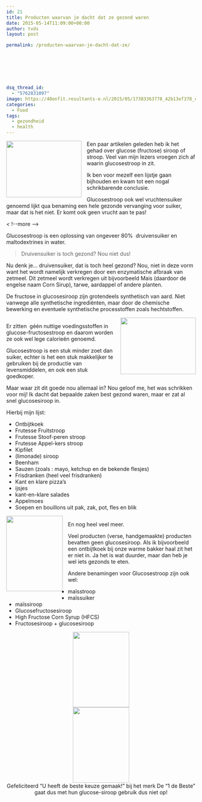 ```yaml
---
id: 21
title: Producten waarvan je dacht dat ze gezond waren
date: 2015-05-14T11:09:00+00:00
author: tvds
layout: post

permalink: /producten-waarvan-je-dacht-dat-ze/







dsq_thread_id:
  - "5762831097"
image: https://40enfit.resultants-e.nl/2015/05/17383363778_42b13ef378_c.jpg
categories:
  - Food
tags:
  - gezondheid
  - health
---
```

<div>
</div>

<a href="https://farm9.staticflickr.com/8715/17383363778_42b13ef378_c.jpg" imageanchor="1" style="clear: left; float: left; margin-bottom: 1em; margin-right: 1em;"><img border="0" height="150" src="https://farm9.staticflickr.com/8715/17383363778_42b13ef378_c.jpg" width="200" /></a>Een paar artikelen geleden heb ik het gehad over glucose (fructose) siroop of stroop. Veel van mijn lezers vroegen zich af waarin glucosestroop in zit.

Ik ben voor mezelf een lijstje gaan bijhouden en kwam tot een nogal schrikbarende conclusie.

Glucosestroop ook wel vruchtensuiker genoemd lijkt qua benaming een hele gezonde vervanging voor suiker, maar dat is het niet. Er komt ook geen vrucht aan te pas!
  
< !--more -->

Glucosestroop is een oplossing van ongeveer 80% &nbsp;druivensuiker en maltodextrines in water.

<blockquote class="tr_bq">
  <p>
    Druivensuiker is toch gezond? Nou niet dus!
  </p>
</blockquote>

Nu denk je… druivensuiker, dat is toch heel gezond? Nou, niet in deze vorm want het wordt namelijk verkregen door een enzymatische afbraak van zetmeel. Dit zetmeel wordt verkregen uit bijvoorbeeld Mais (daardoor de engelse naam Corn Sirup), tarwe, aardappel of andere planten.

De fructose in glucosesiroop zijn grotendeels synthetisch van aard. Niet vanwege alle synthetische ingrediënten, maar door de chemische bewerking en eventuele synthetische processtoffen zoals hechtstoffen.

<div class="separator" style="clear: both; text-align: center;">
  <a href="https://farm8.staticflickr.com/7741/16950845033_f1bd2af0ab.jpg" imageanchor="1" style="clear: right; float: right; margin-bottom: 1em; margin-left: 1em;"><img border="0" height="150" src="https://farm8.staticflickr.com/7741/16950845033_f1bd2af0ab.jpg" width="200" /></a>
</div>

Er zitten &nbsp;géén nuttige voedingsstoffen in glucose-fructosestroop en daarom worden ze ook wel lege calorieën genoemd.

Glucosestroop is een stuk minder zoet dan suiker, echter is het een stuk makkelijker te gebruiken bij de productie van levensmiddelen, en ook een stuk goedkoper.

Maar waar zit dit goede nou allemaal in? Nou geloof me, het was schrikken voor mij! Ik dacht dat bepaalde zaken best gezond waren, maar er zat al snel glucosesiroop in.

Hierbij mijn lijst:

  * Ontbijtkoek
  * Frutesse Fruitstroop
  * Frutesse Stoof-peren stroop
  * Frutesse Appel-kers stroop
  * Kipfilet
  * (limonade) siroop
  * Beenham
  * Sauzen (zoals : mayo, ketchup en de bekende flesjes)
  * Frisdranken (heel veel frisdranken)
  * Kant en klare pizza&#8217;s
  * ijsjes&nbsp;
  * kant-en-klare salades
  * Appelmoes
  * Soepen en bouillons uit pak, zak, pot, fles en blik

<div class="separator" style="clear: both; text-align: center;">
  <a href="https://farm9.staticflickr.com/8755/16989642584_a870c2c0d7.jpg" imageanchor="1" style="clear: left; float: left; margin-bottom: 1em; margin-right: 1em;"><img border="0" height="200" src="https://farm9.staticflickr.com/8755/16989642584_a870c2c0d7.jpg" width="150" /></a>
</div>

En nog heel veel meer.

Veel producten (verse, handgemaakte) producten bevatten geen glucosesiroop. Als ik bijvoorbeeld een ontbijtkoek bij onze warme bakker haal zit het er niet in. Ja het is wat duurder, maar dan heb je wel iets gezonds te eten.

Andere benamingen voor Glucosestroop zijn ook wel:

  * maïsstroop
  * maïssuiker
  * maïssiroop
  * Glucosefructosesiroop
  * High Fructose Corn Syrup (HFCS)
  * Fructosesiroop + glucosesiroop

<div class="separator" style="clear: both; text-align: center;">
  <a href="https://farm8.staticflickr.com/7670/17612166195_d46bf0d8c1.jpg" imageanchor="1" style="margin-left: 1em; margin-right: 1em;"><img border="0" height="200" src="https://farm8.staticflickr.com/7670/17612166195_d46bf0d8c1.jpg" width="150" /></a><br /> <a href="https://farm9.staticflickr.com/8697/17425829419_0df4012ab5.jpg" imageanchor="1" style="margin-left: 1em; margin-right: 1em;"><img border="0" height="200" src="https://farm9.staticflickr.com/8697/17425829419_0df4012ab5.jpg" width="150" /></a>
</div>

<div class="separator" style="clear: both; text-align: center;">
  Gefeliciteerd &#8220;U heeft de beste keuze gemaak!&#8221; bij het merk De &#8220;1 de Beste&#8221; gaat dus met hun glucose-siroop gebruik dus niet op!
</div>

<div>
</div>